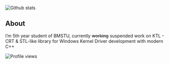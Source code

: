 ![Github stats](https://github-readme-stats.vercel.app/api?username=DymOK93&theme=cobalt&show_icons=true&count_private=true)

## About
I’m 5th year student of BMSTU, currently ~~working~~ suspended work on KTL - CRT & STL-like library for Windows Kernel Driver development with modern C++

![Profile views](https://gpvc.arturio.dev/DymOK93)

<!--
**DymOK93/DymOK93** is a ✨ _special_ ✨ repository because its `README.md` (this file) appears on your GitHub profile.

Here are some ideas to get you started:

- 🔭 I’m currently working on ...
- 🌱 I’m currently learning ...
- 👯 I’m looking to collaborate on ...
- 🤔 I’m looking for help with ...
- 💬 Ask me about ...
- 📫 How to reach me: ...
- 😄 Pronouns: ...
- ⚡ Fun fact: ...
-->
